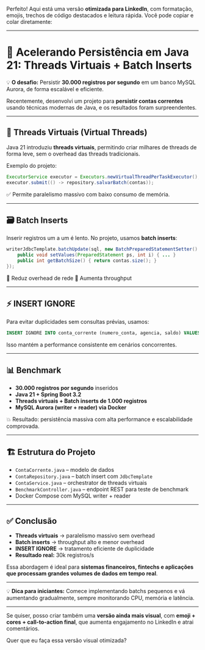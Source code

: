 Perfeito! Aqui está uma versão **otimizada para LinkedIn**, com formatação, emojis, trechos de código destacados e leitura rápida. Você pode copiar e colar diretamente:

---

# 🚀 Acelerando Persistência em Java 21: Threads Virtuais + Batch Inserts

💡 **O desafio:** Persistir **30.000 registros por segundo** em um banco MySQL Aurora, de forma escalável e eficiente.

Recentemente, desenvolvi um projeto para **persistir contas correntes** usando técnicas modernas de Java, e os resultados foram surpreendentes.

---

## 🧵 Threads Virtuais (Virtual Threads)

Java 21 introduziu **threads virtuais**, permitindo criar milhares de threads de forma leve, sem o overhead das threads tradicionais.

Exemplo do projeto:

```java
ExecutorService executor = Executors.newVirtualThreadPerTaskExecutor();
executor.submit(() -> repository.salvarBatch(contas));
```

✅ Permite paralelismo massivo com baixo consumo de memória.

---

## 🗃️ Batch Inserts

Inserir registros um a um é lento. No projeto, usamos **batch inserts**:

```java
writerJdbcTemplate.batchUpdate(sql, new BatchPreparedStatementSetter() {
    public void setValues(PreparedStatement ps, int i) { ... }
    public int getBatchSize() { return contas.size(); }
});
```

🔹 Reduz overhead de rede
🔹 Aumenta throughput

---

## ⚡ INSERT IGNORE

Para evitar duplicidades sem consultas prévias, usamos:

```sql
INSERT IGNORE INTO conta_corrente (numero_conta, agencia, saldo) VALUES (?, ?, ?)
```

Isso mantém a performance consistente em cenários concorrentes.

---

## 📊 Benchmark

* **30.000 registros por segundo** inseridos
* **Java 21 + Spring Boot 3.2**
* **Threads virtuais + Batch inserts de 1.000 registros**
* **MySQL Aurora (writer + reader) via Docker**

💥 Resultado: persistência massiva com alta performance e escalabilidade comprovada.

---

## 🏗️ Estrutura do Projeto

* `ContaCorrente.java` – modelo de dados
* `ContaRepository.java` – batch insert com `JdbcTemplate`
* `ContaService.java` – orchestrator de threads virtuais
* `BenchmarkController.java` – endpoint REST para teste de benchmark
* Docker Compose com MySQL writer + reader

---

## ✅ Conclusão

* **Threads virtuais** → paralelismo massivo sem overhead
* **Batch inserts** → throughput alto e menor overhead
* **INSERT IGNORE** → tratamento eficiente de duplicidade
* **Resultado real:** 30k registros/s

Essa abordagem é ideal para **sistemas financeiros, fintechs e aplicações que processam grandes volumes de dados em tempo real**.

---

💡 **Dica para iniciantes:**
Comece implementando batchs pequenos e vá aumentando gradualmente, sempre monitorando CPU, memória e latência.

---

Se quiser, posso criar também uma **versão ainda mais visual**, com **emoji + cores + call-to-action final**, que aumenta engajamento no LinkedIn e atrai comentários.

Quer que eu faça essa versão visual otimizada?
